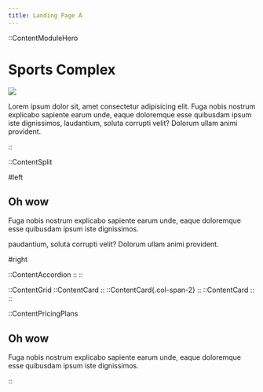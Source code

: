 ```yaml
---
title: Landing Page A
---
```


::ContentModuleHero

<h1 id="hero-title" class="text-8xl font-bold">Sports Complex</h1>

<div class="h-80 overflow-hidden rounded-3xl my-8">
<img src="/img/yns-plt-NY1D4Zni7fc-unsplash.jpg" class="object-cover h-full w-full" />
</div>

Lorem ipsum dolor sit, amet consectetur adipisicing elit. Fuga nobis nostrum explicabo sapiente earum unde, eaque doloremque esse quibusdam ipsum iste dignissimos, laudantium, soluta corrupti velit? Dolorum ullam animi provident.

::

::ContentSplit

#left

<h2 id="split-left-title" class="text-4xl font-bold mb-8">Oh wow</h2>

Fuga nobis nostrum explicabo sapiente earum unde, eaque doloremque esse quibusdam ipsum iste dignissimos.

paudantium, soluta corrupti velit? Dolorum ullam animi provident.

#right

::ContentAccordion
::
::

::ContentGrid
::ContentCard
::
::ContentCard{.col-span-2}
::
::ContentCard
::
::

::ContentPricingPlans

## Oh wow

Fuga nobis nostrum explicabo sapiente earum unde, eaque doloremque esse quibusdam ipsum iste dignissimos.

::
